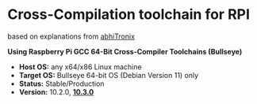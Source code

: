 # Cross-Compilation toolchain for RPI

based on explanations from [abhiTronix](https://github.com/abhiTronix/raspberry-pi-cross-compilers)

**Using Raspberry Pi GCC 64-Bit Cross-Compiler Toolchains (Bullseye)**

 - **Host OS:** any x64/x86 Linux machine	
 - **Target OS:** Bullseye 64-bit OS (Debian Version 11) only	
 - **Status:**    Stable/Production	
 - **Version:** 10.2.0, **[10.3.0](https://sourceforge.net/projects/raspberry-pi-cross-compilers/files/Bonus%20Raspberry%20Pi%20GCC%2064-Bit%20Toolchains/Raspberry%20Pi%20GCC%2064-Bit%20Cross-Compiler%20Toolchains/Bullseye/GCC%2010.3.0/cross-gcc-10.3.0-pi_64.tar.gz/download)**

